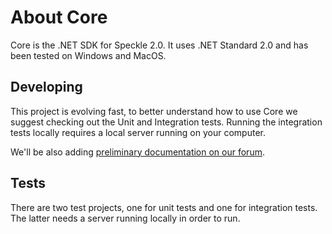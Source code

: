 # About Core

Core is the .NET SDK for Speckle 2.0. It uses .NET Standard 2.0 and has been tested on Windows and MacOS.

## Developing

This project is evolving fast, to better understand how to use Core we suggest checking out the Unit and Integration tests. Running the integration tests locally requires a local server running on your computer.

We'll be also adding [preliminary documentation on our forum](https://discourse.speckle.works/c/speckle-insider/10).

## Tests

There are two test projects, one for unit tests and one for integration tests. The latter needs a server running locally in order to run.
